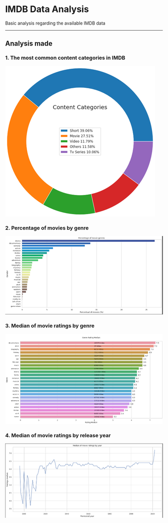 # IMDB Data Analysis
Basic analysis regarding the available IMDB data

___

## Analysis made

### 1. The most common content categories in IMDB
![Most common content categories analysis](images/1st-analysis.png)


### 2. Percentage of movies by genre
![Percentage of movies per genre analysis](images/2nd-analysis.png)

### 3. Median of movie ratings by genre
![Median of movie ratings by genre analysis](images/3rd-analysis.png)

### 4. Median of movie ratings by release year
![Median of movie ratings by release year](images/4th-analysis.png)